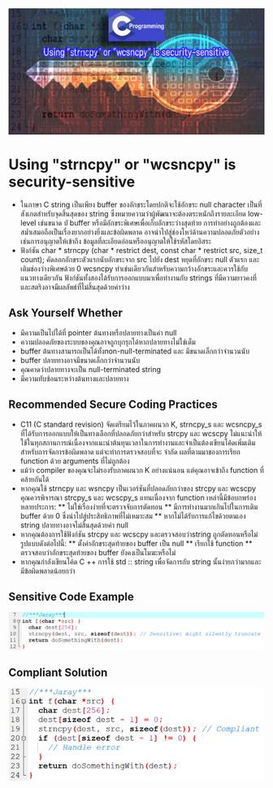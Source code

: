 <img src="20.PNG" >

# Using "strncpy" or "wcsncpy" is security-sensitive

* ในภาษา C string เป็นเพียง buffer ของอักขระโดยปกติจะใช้อักขระ null character  เป็นที่สังเกตสำหรับจุดสิ้นสุดของ string ซึ่งหมายความว่าผู้พัฒนาจะต้องตระหนักถึงรายละเอียด low-level 
เช่นขนาด บั buffer  หรือมีอักขระพิเศษเพื่อเก็บอักขระว่างสุดท้าย การทำอย่างถูกต้องและสม่ำเสมอถือเป็นเรื่องยากอย่างยิ่งและข้อผิดพลาด อาจนำไปสู่ช่องโหว่ด้านความปลอดภัยตัวอย่างเช่นการอนุญาตให้เข้าถึง
ข้อมูลที่ละเอียดอ่อนหรืออนุญาตให้ใช้รหัสโดยอิสระ
*  ฟังก์ชัน char * strncpy (char * restrict dest, const char * restrict src, size_t count); คัดลอกอักขระตัวแรกนับอักขระจาก src 
ไปยัง dest หยุดที่อักขระ null ตัวแรก และเติมช่องว่างพิเศษด้วย 0 wcsncpy ทำเช่นเดียวกันสำหรับความกว้างอักขระและควรใช้กับแนวทางเดียวกัน
ฟังก์ชันทั้งสองได้รับการออกแบบมาเพื่อทำงานกับ strings ที่มีความยาวคงที่ และสตริงอาจมีผลลัพธ์ที่ไม่สิ้นสุดด้วยค่าว่าง

## Ask Yourself Whether

* มีความเป็นไปได้ที่ pointer ต้นทางหรือปลายทางเป็นค่า null
* ความปลอดภัยของระบบของคุณอาจถูกบุกรุกได้หากปลายทางไม่ใช่เต็ม
* buffer ต้นทางสามารถเป็นได้ทั้งnon-null-terminated และ มีขนาดเล็กกว่าจำนวนนับ
* buffer ปลายทางอาจมีขนาดเล็กกว่าจำนวนนับ
* คุณคาดว่าปลายทางจะเป็น null-terminated string
* มีความทับซ้อนระหว่างต้นทางและปลายทาง

## Recommended Secure Coding Practices

* C11  (C standard revision) จัดเตรียมไว้ในภาคผนวก K, strncpy_s และ wcsncpy_s ที่ได้รับการออกแบบให้เป็นทางเลือกที่ปลอดภัยกว่าสำหรับ strcpy และ wcscpy ไม่แนะนำให้ใช้ในทุกสถานการณ์เนื่องจากแนะนำต้นทุนเวลาในการทำงานและจำเป็นต้องเขียนโค้ดเพิ่มเติมสำหรับการจัดการข้อผิดพลาด แต่จะทำการตรวจสอบที่จะ จำกัด ผลที่ตามมาของการเรียก function ด้วย arguments ที่ไม่ถูกต้อง
* แม้ว่า compiler ของคุณจะไม่รองรับภาคผนวก K อย่างแน่นอน แต่คุณอาจเข้าถึง function ที่คล้ายกันได้
* หากคุณใช้ strncpy และ wsncpy เป็นเวอร์ชันที่ปลอดภัยกว่าของ strcpy และ wcscpy คุณควรพิจารณา strcpy_s และ wcscpy_s แทนเนื่องจาก function เหล่านี้มีข้อบกพร่องหลายประการ:
  ** ไม่ใช่เรื่องง่ายที่จะตรวจจับการตัดทอน
  ** มีการทำงานมากเกินไปในการเติม buffer  ด้วย 0 ซึ่งนำไปสู่ประสิทธิภาพที่ไม่เหมาะสม
  ** หากไม่ได้รับการแก้ไขด้วยตนเอง string ปลายทางอาจไม่สิ้นสุดด้วยค่า null
* หากคุณต้องการใช้ฟังก์ชัน strcpy และ wcscpy และตรวจสอบว่าstring ถูกตัดทอนหรือไม่รูปแบบดังต่อไปนี้:
  ** ตั้งค่าอักขระสุดท้ายของ buffer เป็น null
  ** เรียกใช้ function
  ** ตรวจสอบว่าอักขระสุดท้ายของ buffer ยังคงเป็นโมฆะหรือไม่
* หากคุณกำลังเขียนโค้ด C ++ การใช้ std :: string เพื่อจัดการกับ string นั้นง่ายกว่ามากและมีข้อผิดพลาดน้อยกว่า


## Sensitive Code Example

<img src="21.PNG" >

## Compliant Solution

<img src="22.PNG" >
